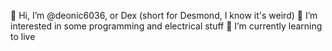 👋 Hi, I’m @deonic6036, or Dex (short for Desmond, I know it's weird)
👀 I’m interested in some programming and electrical stuff
🌱 I’m currently learning to live

<!---
deonic6036/deonic6036 is a ✨ special ✨ repository because its `README.md` (this file) appears on your GitHub profile.
You can click the Preview link to take a look at your changes.
--->
